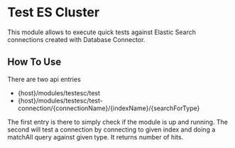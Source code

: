 # Test ES Cluster

This module allows to execute quick tests against Elastic Search connections created with Database Connector.

## How To Use

There are two api entries

* {host}/modules/testesc/test
* {host}/modules/testesc/test-connection/{connectionName}/{indexName}/{searchForType}

The first entry is there to simply check if the module is up and running.
The second will test a connection by connecting to given index and doing a matchAll query against given type. It returns
number of hits.